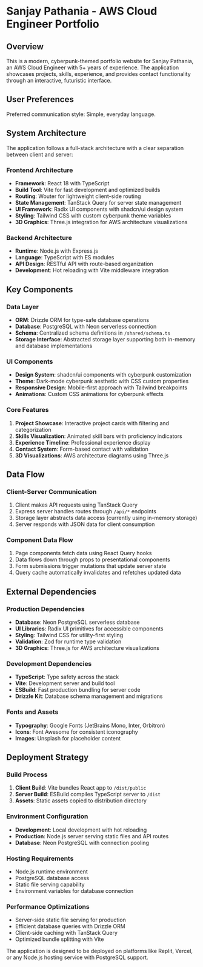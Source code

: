 # Sanjay Pathania - AWS Cloud Engineer Portfolio

## Overview

This is a modern, cyberpunk-themed portfolio website for Sanjay Pathania, an AWS Cloud Engineer with 5+ years of experience. The application showcases projects, skills, experience, and provides contact functionality through an interactive, futuristic interface.

## User Preferences

Preferred communication style: Simple, everyday language.

## System Architecture

The application follows a full-stack architecture with a clear separation between client and server:

### Frontend Architecture
- **Framework**: React 18 with TypeScript
- **Build Tool**: Vite for fast development and optimized builds
- **Routing**: Wouter for lightweight client-side routing
- **State Management**: TanStack Query for server state management
- **UI Framework**: Radix UI components with shadcn/ui design system
- **Styling**: Tailwind CSS with custom cyberpunk theme variables
- **3D Graphics**: Three.js integration for AWS architecture visualizations

### Backend Architecture
- **Runtime**: Node.js with Express.js
- **Language**: TypeScript with ES modules
- **API Design**: RESTful API with route-based organization
- **Development**: Hot reloading with Vite middleware integration

## Key Components

### Data Layer
- **ORM**: Drizzle ORM for type-safe database operations
- **Database**: PostgreSQL with Neon serverless connection
- **Schema**: Centralized schema definitions in `/shared/schema.ts`
- **Storage Interface**: Abstracted storage layer supporting both in-memory and database implementations

### UI Components
- **Design System**: shadcn/ui components with cyberpunk customization
- **Theme**: Dark-mode cyberpunk aesthetic with CSS custom properties
- **Responsive Design**: Mobile-first approach with Tailwind breakpoints
- **Animations**: Custom CSS animations for cyberpunk effects

### Core Features
1. **Project Showcase**: Interactive project cards with filtering and categorization
2. **Skills Visualization**: Animated skill bars with proficiency indicators
3. **Experience Timeline**: Professional experience display
4. **Contact System**: Form-based contact with validation
5. **3D Visualizations**: AWS architecture diagrams using Three.js

## Data Flow

### Client-Server Communication
1. Client makes API requests using TanStack Query
2. Express server handles routes through `/api/*` endpoints
3. Storage layer abstracts data access (currently using in-memory storage)
4. Server responds with JSON data for client consumption

### Component Data Flow
1. Page components fetch data using React Query hooks
2. Data flows down through props to presentational components
3. Form submissions trigger mutations that update server state
4. Query cache automatically invalidates and refetches updated data

## External Dependencies

### Production Dependencies
- **Database**: Neon PostgreSQL serverless database
- **UI Libraries**: Radix UI primitives for accessible components
- **Styling**: Tailwind CSS for utility-first styling
- **Validation**: Zod for runtime type validation
- **3D Graphics**: Three.js for AWS architecture visualizations

### Development Dependencies
- **TypeScript**: Type safety across the stack
- **Vite**: Development server and build tool
- **ESBuild**: Fast production bundling for server code
- **Drizzle Kit**: Database schema management and migrations

### Fonts and Assets
- **Typography**: Google Fonts (JetBrains Mono, Inter, Orbitron)
- **Icons**: Font Awesome for consistent iconography
- **Images**: Unsplash for placeholder content

## Deployment Strategy

### Build Process
1. **Client Build**: Vite bundles React app to `/dist/public`
2. **Server Build**: ESBuild compiles TypeScript server to `/dist`
3. **Assets**: Static assets copied to distribution directory

### Environment Configuration
- **Development**: Local development with hot reloading
- **Production**: Node.js server serving static files and API routes
- **Database**: Neon PostgreSQL with connection pooling

### Hosting Requirements
- Node.js runtime environment
- PostgreSQL database access
- Static file serving capability
- Environment variables for database connection

### Performance Optimizations
- Server-side static file serving for production
- Efficient database queries with Drizzle ORM
- Client-side caching with TanStack Query
- Optimized bundle splitting with Vite

The application is designed to be deployed on platforms like Replit, Vercel, or any Node.js hosting service with PostgreSQL support.